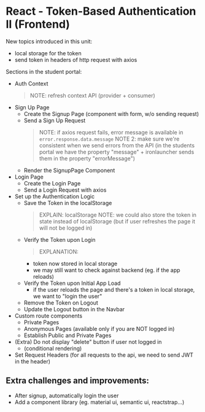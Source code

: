 

# React - Token-Based Authentication II (Frontend)


<!-- 

status: draft 

students portal: highlighted


Methodology:
- follow steps on students portal & get code from there
- make sure students understand
- ALTERNATIVE: ask students to do self-guided (at least some parts)



-->


New topics introduced in this unit:
- local storage for the token
- send token in headers of http request with axios


Sections in the student portal:
- Auth Context
  > NOTE: refresh context API (provider + consumer)
- Sign Up Page
  - Create the Signup Page (component with form, w/o sending request)
  - Send a Sign Up Request
    > NOTE: if axios request fails, error message is available in `error.response.data.message`
    > NOTE 2: make sure we're consistent when we send errors from the API (in the students portal we have the property "message" + ironlauncher sends them in the property "errorMessage")
  - Render the SignupPage Component
- Login Page
  - Create the Login Page
  - Send a Login Request with axios
- Set up the Authentication Logic
  - Save the Token in the localStorage
    > EXPLAIN: localStorage
    > NOTE: we could also store the token in state instead of localStorage (but if user refreshes the page it will not be logged in)
  - Verify the Token upon Login
    > EXPLANATION:
      - token now stored in local storage
      - we may still want to check against backend (eg. if the app reloads)
  - Verify the Token upon Initial App Load
    - if the user reloads the page and there's a token in local storage, we want to  "login the user"
  - Remove the Token on Logout
  - Update the Logout button in the Navbar
- Custom route components
  - Private Pages
  - Anonymous Pages (available only if you are NOT logged in)
  - Establish Public and Private Pages
- (Extra) Do not display "delete" button if user not logged in  
  - (conditional rendering)
- Set Request Headers
  (for all requests to the api, we need to send JWT in the header)



## Extra challenges and improvements:
- After signup, automatically login the user
- Add a component library (eg. material ui, semantic ui, reactstrap...)


